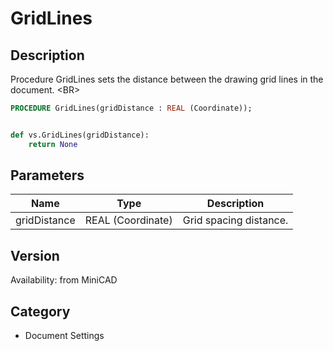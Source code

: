 # GridLines

## Description
Procedure GridLines sets the distance between the drawing grid lines in the document. &lt;BR&gt;


```pascal
PROCEDURE GridLines(gridDistance : REAL (Coordinate));
```

```python

def vs.GridLines(gridDistance):
    return None
```

## Parameters
|Name|Type|Description|
|---|---|---|
|gridDistance|REAL (Coordinate)|Grid spacing distance.|

## Version
Availability: from MiniCAD
## Category
* Document Settings


